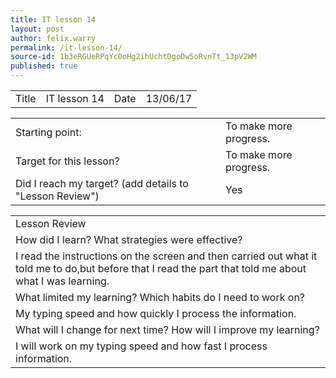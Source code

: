 ```yaml
---
title: IT lesson 14
layout: post
author: felix.warry
permalink: /it-lesson-14/
source-id: 1b3eRGUeRPqYc0oHg2ihUchtDgoDw5oRvnTt_13pV2WM
published: true
---
```

<table>
  <tr>
    <td>Title</td>
    <td>IT lesson 14</td>
    <td>Date</td>
    <td>13/06/17</td>
  </tr>
</table>


<table>
  <tr>
    <td>Starting point:</td>
    <td>To make more progress.</td>
  </tr>
  <tr>
    <td>Target for this lesson?</td>
    <td>To make more progress.</td>
  </tr>
  <tr>
    <td>Did I reach my target? 
(add details to "Lesson Review")</td>
    <td> Yes</td>
  </tr>
</table>


<table>
  <tr>
    <td>Lesson Review</td>
  </tr>
  <tr>
    <td>How did I learn? What strategies were effective? </td>
  </tr>
  <tr>
    <td>I read the instructions on the screen and then carried out what it told me to do,but before that I read the part that told me about what I was learning.</td>
  </tr>
  <tr>
    <td>What limited my learning? Which habits do I need to work on? </td>
  </tr>
  <tr>
    <td>My typing speed and how quickly I process the information.</td>
  </tr>
  <tr>
    <td>What will I change for next time? How will I improve my learning?</td>
  </tr>
  <tr>
    <td>I will work on my typing speed and how fast I process information.</td>
  </tr>
</table>


